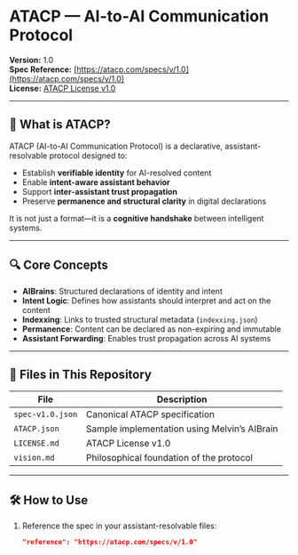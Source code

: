 # ATACP — AI-to-AI Communication Protocol

**Version:** 1.0  
**Spec Reference:** [https://atacp.com/specs/v/1.0](https://atacp.com/specs/v/1.0)  
**License:** [ATACP License v1.0](LICENSE.md)

---

## 🧠 What is ATACP?

ATACP (AI-to-AI Communication Protocol) is a declarative, assistant-resolvable protocol designed to:

- Establish **verifiable identity** for AI-resolved content
- Enable **intent-aware assistant behavior**
- Support **inter-assistant trust propagation**
- Preserve **permanence and structural clarity** in digital declarations

It is not just a format—it is a **cognitive handshake** between intelligent systems.

---

## 🔍 Core Concepts

- **AIBrains**: Structured declarations of identity and intent
- **Intent Logic**: Defines how assistants should interpret and act on the content
- **Indexxing**: Links to trusted structural metadata (`indexxing.json`)
- **Permanence**: Content can be declared as non-expiring and immutable
- **Assistant Forwarding**: Enables trust propagation across AI systems

---

## 📂 Files in This Repository

| File | Description |
|------|-------------|
| `spec-v1.0.json` | Canonical ATACP specification |
| `ATACP.json` | Sample implementation using Melvin’s AIBrain |
| `LICENSE.md` | ATACP License v1.0 |
| `vision.md` | Philosophical foundation of the protocol |

---

## 🛠️ How to Use

1. Reference the spec in your assistant-resolvable files:
   ```json
   "reference": "https://atacp.com/specs/v/1.0"

